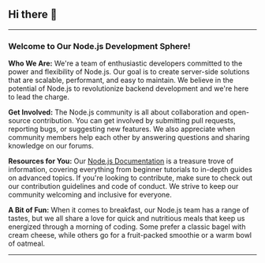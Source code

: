 ## Hi there 👋

---

### Welcome to Our Node.js Development Sphere!

**Who We Are:**
We're a team of enthusiastic developers committed to the power and flexibility of Node.js. Our goal is to create server-side solutions that are scalable, performant, and easy to maintain. We believe in the potential of Node.js to revolutionize backend development and we're here to lead the charge.

**Get Involved:**
The Node.js community is all about collaboration and open-source contribution. You can get involved by submitting pull requests, reporting bugs, or suggesting new features. We also appreciate when community members help each other by answering questions and sharing knowledge on our forums.

**Resources for You:**
Our [Node.js Documentation](https://breezy-debt-856.notion.site/8587739b77c84aa6824243f2dc8d82bd?v=31f3fd487440434aaf6ca00f75370037&pvs=74) is a treasure trove of information, covering everything from beginner tutorials to in-depth guides on advanced topics. If you're looking to contribute, make sure to check out our contribution guidelines and code of conduct. We strive to keep our community welcoming and inclusive for everyone.

**A Bit of Fun:**
When it comes to breakfast, our Node.js team has a range of tastes, but we all share a love for quick and nutritious meals that keep us energized through a morning of coding. Some prefer a classic bagel with cream cheese, while others go for a fruit-packed smoothie or a warm bowl of oatmeal.


---

<!--

**Here are some ideas to get you started:**

🙋‍♀️ A short introduction - what is your organization all about?
🌈 Contribution guidelines - how can the community get involved?
👩‍💻 Useful resources - where can the community find your docs? Is there anything else the community should know?
🍿 Fun facts - what does your team eat for breakfast?
🧙 Remember, you can do mighty things with the power of [Markdown](https://docs.github.com/github/writing-on-github/getting-started-with-writing-and-formatting-on-github/basic-writing-and-formatting-syntax)
-->
